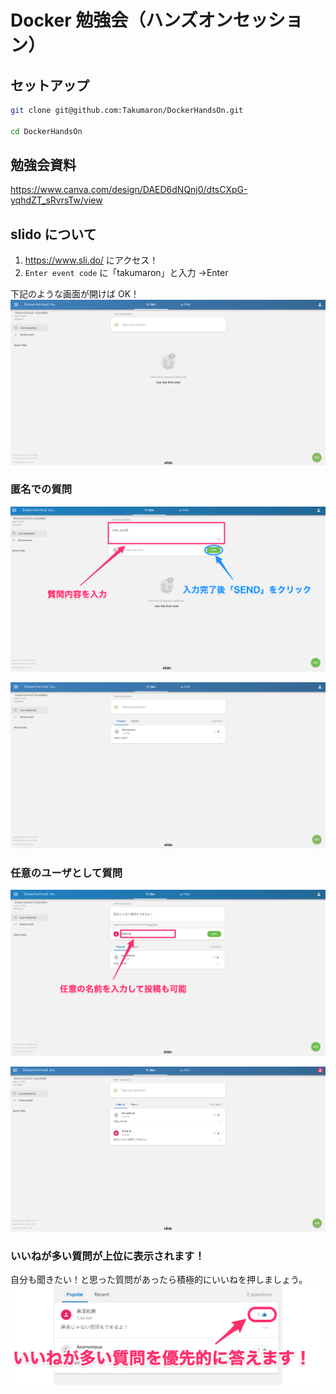 # Docker 勉強会（ハンズオンセッション）

## セットアップ

```sh
git clone git@github.com:Takumaron/DockerHandsOn.git

cd DockerHandsOn
```

## 勉強会資料

https://www.canva.com/design/DAED6dNQnj0/dtsCXpG-yqhdZT_sRvrsTw/view

## slido について

1. https://www.sli.do/ にアクセス！
2. `Enter event code` に「takumaron」と入力 →Enter

下記のような画面が開けば OK！
![slido](images/slido1.png)

### 匿名での質問

![slido](images/slido2.png)

![slido](images/slido3.png)

### 任意のユーザとして質問

![slido](images/slido4.png)

![slido](images/slido5.png)

### いいねが多い質問が上位に表示されます！

自分も聞きたい！と思った質問があったら積極的にいいねを押しましょう。
![slido](images/slido6.png)
